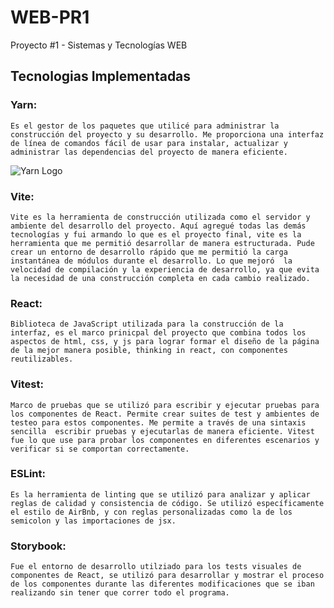 # WEB-PR1
Proyecto #1 - Sistemas y Tecnologías WEB

## Tecnologias Implementadas 

### Yarn: 
    Es el gestor de los paquetes que utilicé para administrar la construcción del proyecto y su desarrollo. Me proporciona una interfaz de línea de comandos fácil de usar para instalar, actualizar y administrar las dependencias del proyecto de manera eficiente. 
![Yarn Logo](https://upload.wikimedia.org/wikipedia/commons/thumb/1/11/Yarn-logo-kitten.svg/1200px-Yarn-logo-kitten.svg.png)



### Vite: 
    Vite es la herramienta de construcción utilizada como el servidor y ambiente del desarrollo del proyecto. Aquí agregué todas las demás tecnologías y fui armando lo que es el proyecto final, vite es la herramienta que me permitió desarrollar de manera estructurada. Pude crear un entorno de desarrollo rápido que me permitió la carga instantánea de módulos durante el desarrollo. Lo que mejoró  la velocidad de compilación y la experiencia de desarrollo, ya que evita la necesidad de una construcción completa en cada cambio realizado.

### React: 
    Biblioteca de JavaScript utilizada para la construcción de la interfaz, es el marco prinicpal del proyecto que combina todos los aspectos de html, css, y js para lograr formar el diseño de la página de la mejor manera posible, thinking in react, con componentes reutilizables.

### Vitest: 
    Marco de pruebas que se utilizó para escribir y ejecutar pruebas para los componentes de React. Permite crear suites de test y ambientes de testeo para estos componentes. Me permite a través de una sintaxis sencilla  escribir pruebas y ejecutarlas de manera eficiente. Vitest fue lo que use para probar los componentes en diferentes escenarios y verificar si se comportan correctamente.

### ESLint: 
    Es la herramienta de linting que se utilizó para analizar y aplicar reglas de calidad y consistencia de código. Se utilizó específicamente el estilo de AirBnb, y con reglas personalizadas como la de los semicolon y las importaciones de jsx.

### Storybook: 
    Fue el entorno de desarrollo utilziado para los tests visuales de componentes de React, se utilizó para desarrollar y mostrar el proceso de los componentes durante las diferentes modificaciones que se iban realizando sin tener que correr todo el programa.
